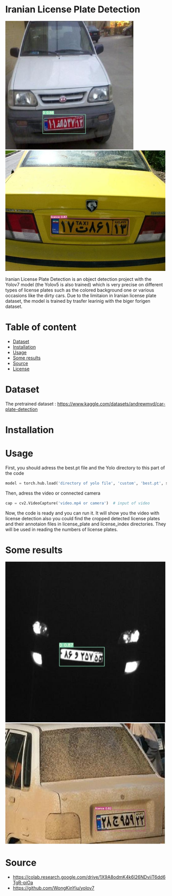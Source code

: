 # Iranian License Plate Detection
<img src="Image/14_jpg.rf.5c50750acd32e9465a6dd18d1d420caa.jpg" width= "400">  <img src="Image/215.jpg" width="500">



Iranian License Plate Detection is an object detection project with the Yolov7 model (the Yolov5 is also trained) which is very precise on different types of license plates such as the colored background one or various occasions like the dirty cars. Due to the limitaion in Iranian license plate dataset, the model is trained by trasfer learinig with the biger forigen dataset. 
# Table of content
- [Dataset](#Dataset)
- [Installation](#Installation)
- [Usage](#Usage)
- [Some results](#Some-results)
- [Source](#Source)
- [License](#License)
  
 # Dataset
 The pretrained dataset :
 https://www.kaggle.com/datasets/andrewmvd/car-plate-detection
 # Installation
 # Usage
 First, you should adress the best.pt file and the Yolo directory to this part of the code
 
 ````python
 model = torch.hub.load('directory of yolo file', 'custom', 'best.pt', source='local')
 ````
 Then, adress the video or connected camera
 ````python
 cap = cv2.VideoCapture('video.mp4 or camera')  # input of video
 ````
 Now, the code is ready and you can run it. It will show you the video with license detection also you could find the cropped detected license plates and their annotaion files in license_plate and license_index directories. They will be used in reading the numbers of license plates.

 
 # Some results
 <img src="Image/42_jpg.rf.8dc63841b23614975ff249f55a5b9420.jpg" width= "500">    <img src="Image/7.jpg" width="500">
 
# Source
- https://colab.research.google.com/drive/1X9A8odmK4k6l26NDviiT6dd6TgR-piOa
- https://github.com/WongKinYiu/yolov7

